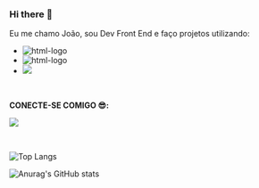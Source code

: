 ### Hi there :speech_balloon:

Eu me chamo João, sou Dev Front End e faço projetos utilizando:

- <img src="https://img.shields.io/badge/HTML5-E34F26?style=for-the-badge&logo=html5&logoColor=white" alt="html-logo">
- <img src="https://img.shields.io/badge/CSS3-1572B6?style=for-the-badge&logo=css3&logoColor=white" alt="html-logo">
- <img src="https://img.shields.io/badge/JavaScript-323330?style=for-the-badge&logo=javascript&logoColor=F7DF1E">

<br>

<b>CONECTE-SE COMIGO :sunglasses::</b>

<a href="https://www.linkedin.com/in/joão-victor-vasconcelos-5817aa281/"> <img src="https://img.shields.io/badge/LinkedIn-0077B5?style=for-the-badge&logo=linkedin&logoColor=white"> </a>

<br>

![Top Langs](https://github-readme-stats.vercel.app/api/top-langs/?username=joaovasconcelos14&layout=compact)

![Anurag's GitHub stats](https://github-readme-stats.vercel.app/api?username=joaovasconcelos14&show_icons=true&theme=radical)
